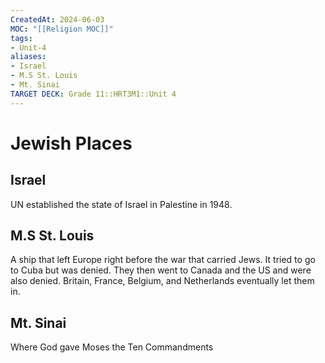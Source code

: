 ```yaml
---
CreatedAt: 2024-06-03
MOC: "[[Religion MOC]]"
tags:
- Unit-4
aliases:
- Israel
- M.S St. Louis
- Mt. Sinai
TARGET DECK: Grade 11::HRT3M1::Unit 4
---
```


# Jewish Places

## Israel
UN established the state of Israel in Palestine in 1948.
<!--ID: 1717533948839-->



## M.S St. Louis
A ship that left Europe right before the war that carried Jews. It tried to go to Cuba but was denied. They then went to Canada and the US and were also denied. Britain, France, Belgium, and Netherlands eventually let them in.
<!--ID: 1717533948842-->



## Mt. Sinai
Where God gave Moses the Ten Commandments
<!--ID: 1717533948845-->

